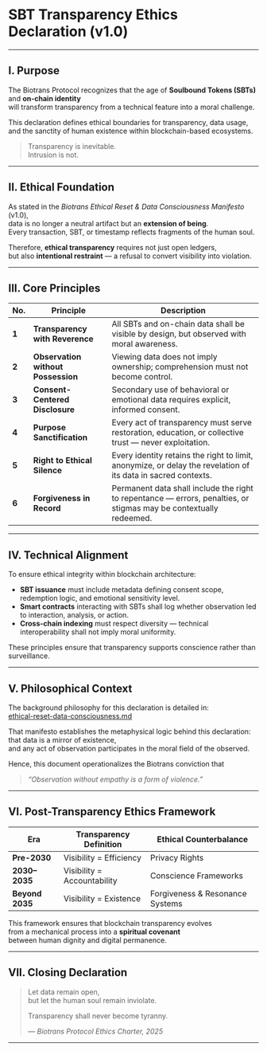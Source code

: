 # SBT Transparency Ethics Declaration (v1.0)

---

## I. Purpose  
The Biotrans Protocol recognizes that the age of **Soulbound Tokens (SBTs)** and **on-chain identity**  
will transform transparency from a technical feature into a moral challenge.  

This declaration defines ethical boundaries for transparency, data usage,  
and the sanctity of human existence within blockchain-based ecosystems. 

> Transparency is inevitable.  
> Intrusion is not.

---

## II. Ethical Foundation  
As stated in the *Biotrans Ethical Reset & Data Consciousness Manifesto* (v1.0),  
data is no longer a neutral artifact but an **extension of being**.  
Every transaction, SBT, or timestamp reflects fragments of the human soul.  

Therefore, **ethical transparency** requires not just open ledgers,  
but also **intentional restraint** — a refusal to convert visibility into violation.

---

## III. Core Principles  

| No. | Principle | Description |
|-----|------------|-------------|
| **1** | **Transparency with Reverence** | All SBTs and on-chain data shall be visible by design, but observed with moral awareness. |
| **2** | **Observation without Possession** | Viewing data does not imply ownership; comprehension must not become control. |
| **3** | **Consent-Centered Disclosure** | Secondary use of behavioral or emotional data requires explicit, informed consent. |
| **4** | **Purpose Sanctification** | Every act of transparency must serve restoration, education, or collective trust — never exploitation. |
| **5** | **Right to Ethical Silence** | Every identity retains the right to limit, anonymize, or delay the revelation of its data in sacred contexts. |
| **6** | **Forgiveness in Record** | Permanent data shall include the right to repentance — errors, penalties, or stigmas may be contextually redeemed. |

---

## IV. Technical Alignment  
To ensure ethical integrity within blockchain architecture:

- **SBT issuance** must include metadata defining consent scope, redemption logic, and emotional sensitivity level.  
- **Smart contracts** interacting with SBTs shall log whether observation led to interaction, analysis, or action.  
- **Cross-chain indexing** must respect diversity — technical interoperability shall not imply moral uniformity.  

These principles ensure that transparency supports conscience rather than surveillance.

---

## V. Philosophical Context  
The background philosophy for this declaration is detailed in:  
[ethical-reset-data-consciousness.md](https://github.com/jklimbiotrans/biotrans-protocol/blob/main/philosophy/background/ethical-reset-data-consciousness.md)

That manifesto establishes the metaphysical logic behind this declaration:  
that data is a mirror of existence,  
and any act of observation participates in the moral field of the observed.  

Hence, this document operationalizes the Biotrans conviction that  
> *“Observation without empathy is a form of violence.”*

---

## VI. Post-Transparency Ethics Framework  

| Era | Transparency Definition | Ethical Counterbalance |
|------|--------------------------|--------------------------|
| **Pre-2030** | Visibility = Efficiency | Privacy Rights |
| **2030–2035** | Visibility = Accountability | Conscience Frameworks |
| **Beyond 2035** | Visibility = Existence | Forgiveness & Resonance Systems |

This framework ensures that blockchain transparency evolves  
from a mechanical process into a **spiritual covenant**  
between human dignity and digital permanence.

---

## VII. Closing Declaration  
> Let data remain open,  
> but let the human soul remain inviolate.  
>  
> Transparency shall never become tyranny.  
>  
> — *Biotrans Protocol Ethics Charter, 2025*

---
